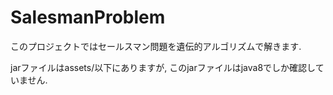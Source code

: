 SalesmanProblem
====================

このプロジェクトではセールスマン問題を遺伝的アルゴリズムで解きます.

jarファイルはassets/以下にありますが,
このjarファイルはjava8でしか確認していません.
